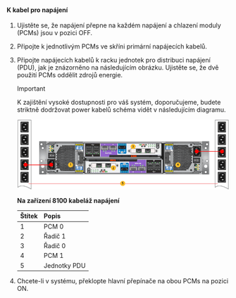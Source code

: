 <!--author=alkohli last changed: 9/16/15-->

#### <a name="to-cable-for-power"></a>K kabel pro napájení
1. Ujistěte se, že napájení přepne na každém napájení a chlazení moduly (PCMs) jsou v pozici OFF.
2. Připojte k jednotlivým PCMs ve skříni primární napájecích kabelů.
3. Připojte napájecích kabelů k racku jednotek pro distribuci napájení (PDU), jak je znázorněno na následujícím obrázku. Ujistěte se, že dvě použití PCMs oddělit zdrojů energie.
   
   > [!IMPORTANT]
   > K zajištění vysoké dostupnosti pro váš systém, doporučujeme, budete striktně dodržovat power kabelů schéma vidět v následujícím diagramu. 
   > 
   > 
   
    ![Zapojení kabeláže 2 u zařízení pro napájení](./media/storsimple-cable-8100-for-power/HCSCableYour2UDeviceforPower.png)
   
    **Na zařízení 8100 kabeláž napájení**
   
   | Štítek | Popis |
   |:--- |:--- |
   | 1 |PCM 0 |
   | 2 |Řadič 1 |
   | 3 |Řadič 0 |
   | 4 |PCM 1 |
   | 5 |Jednotky PDU |
4. Chcete-li v systému, překlopte hlavní přepínače na obou PCMs na pozici ON.

